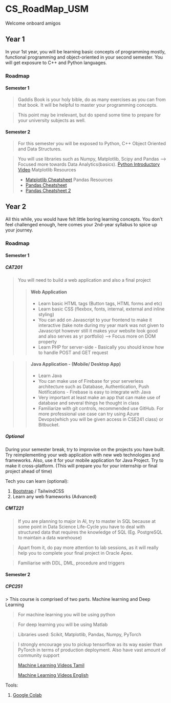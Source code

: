# CS_RoadMap_USM

<p> Welcome onboard amigos </p>

<h2> Year 1 </h2>

<p> In your 1st year, you will be learning basic concepts of programming mostly, functional programming and object-oriented in your second semester.  You will get exposure to C++ and Python languages. </p>

<h3> Roadmap </h3>
<h4> Semester 1 </h4>

> Gaddis Book is your holy bible, do as many exercises as you can from that book. It will be helpful to master your programming concepts.

> This point may be irrelevant, but do spend some time to prepare for your university subjects as well.

<h4> Semester 2 </h4>

 
> For this semester you will be exposed to Python, C++ Object Oriented and Data Structures.

> You will use libraries such as Numpy, Matplotlib, Scipy and Pandas --> Focused more towards Data Analytics(basics).
> [Python Introductory Video](https://www.youtube.com/watch?v=_uQrJ0TkZlc&t=393s)
> Matplotlib Resources
> - [Matplotlib Cheatsheet](https://github.com/matplotlib/cheatsheets)
> Pandas Resources
> - [Pandas Cheatsheet](https://pandas.pydata.org/Pandas_Cheat_Sheet.pdf)
> - [Pandas Cheatsheet 2](https://pydatascience.org/data-science-cheatsheets/)

<h2> Year 2 </h2>

<p> All this while, you would have felt little boring learning concepts. You don't feel challenged enough, here comes your 2nd-year syllabus to spice up your journey.
	
<h3> Roadmap </h3>
<h4> Semester 1 </h4>

<h5> CAT201 </h5>

> You will need to build a web application and also a final project
>> #### Web Application
>> - Learn basic HTML tags (Button tags, HTML forms and etc)
>> - Learn basic CSS (flexbox, fonts, internal, external and inline styling) 
>> - You can add on Javascript to your frontend to make it interactive (take note during my year mark was not given to Javascript however still it makes your website look good and also serves as yr portfolio) --> Focus more on DOM property
>> - Learn PHP for server-side - Basically you should know how to handle POST and GET request

>> #### Java Application - (Mobile/ Desktop App)
>> - Learn Java
>> - You can make use of Firebase for your serverless architecture such as Database, Authentication, Push Notifications - Firebase is easy to integrate with Java 
>> - Very important at least make an app that can make use of database and several things he thought in class
>> - Familiarize with git controls, recommended use GitHub. For more professional use case can try using Azure Devops(which you will be given access in CSE241 class) or Bitbucket.

<h5>Optional</h5>
<p> During your semester break, try to improvise on the projects you have built. Try reimplementing your web application with new web technologies and frameworks. Also, use it for your mobile application for Java Project. Try to make it cross-platform. (This will prepare you for your internship or final project ahead of time)  </p>

Tech you can learn (optional):
1. [Bootstrap](https://hackerthemes.com/bootstrap-cheatsheet/) / TailwindCSS
2. Learn any web frameworks (Advanced)

<h5>CMT221</h5>

> If you are planning to major in AI, try to master in SQL because at some point in Data Science Life-Cycle you have to deal with structured data that requires the knowledge of SQL (Eg. PostgreSQL to maintain a data warehouse)

> Apart from it, do pay more attention to lab sessions, as it will really help you to complete your final project in Oracle Apex.

> Familiarise with DDL, DML, procedure and triggers

<h4> Semester 2 </h4>

<h5> CPC251 </h5>
> This course is comprised of two parts. Machine learning and Deep Learning

> For machine learning you will be using python

> For deep learning you will be using Matlab

> Libraries used: Scikit, Matplotlib, Pandas, Numpy, PyTorch

> I strongly encourage you to pickup tensorflow as its way easier than PyTorch in terms of production deployment. Also have vast amount of community support
>
> [Machine Learning Videos Tamil](https://www.youtube.com/c/SridharSwaminathan)
> 
> [Machine Learning Videos English](https://www.youtube.com/user/Segasist/videos)

Tools:

1. [Google Colab](https://colab.research.google.com/)







